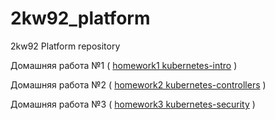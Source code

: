 # 2kw92_platform
2kw92 Platform repository

Домашняя работа №1 ( [homework1 kubernetes-intro](instruction/kubernetes-intro.md) )

Домашняя работа №2 ( [homework2 kubernetes-controllers](instruction/kubernetes-controllers.md) )

Домашняя работа №3 ( [homework3 kubernetes-security](instruction/kubernetes-security.md) )
 
